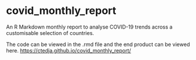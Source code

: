 # covid_monthly_report
An R Markdown monthly report to analyse COVID-19 trends across a customisable selection of countries.

The code can be viewed in the .rmd file and the end product can be viewed here.
https://ctedja.github.io/covid_monthly_report/
